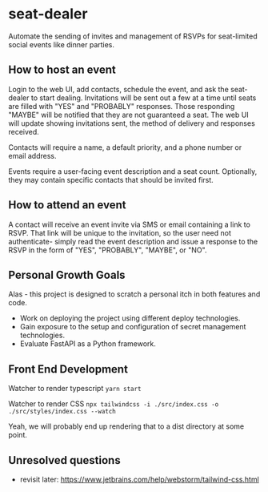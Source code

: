 # seat-dealer
Automate the sending of invites and management of RSVPs for seat-limited social events like dinner parties.

## How to host an event
Login to the web UI, add contacts, schedule the event, and ask the seat-dealer to start dealing. Invitations will be sent out a few at a time until seats are filled with "YES" and "PROBABLY" responses. Those responding "MAYBE" will be notified that they are not guaranteed a seat. The web UI will update showing invitations sent, the method of delivery and responses received.

Contacts will require a name, a default priority, and a phone number or email address.

Events require a user-facing event description and a seat count. Optionally, they may contain specific contacts that should be invited first.

## How to attend an event
A contact will receive an event invite via SMS or email containing a link to RSVP. That link will be unique to the invitation, so the user need not authenticate- simply read the event description and issue a response to the RSVP in the form of "YES", "PROBABLY", "MAYBE", or "NO".

## Personal Growth Goals
Alas - this project is designed to scratch a personal itch in both features and code.

- Work on deploying the project using different deploy technologies.
- Gain exposure to the setup and configuration of secret management technologies.
- Evaluate FastAPI as a Python framework.


## Front End Development
Watcher to render typescript
`yarn start`

Watcher to render CSS
```npx tailwindcss -i ./src/index.css -o ./src/styles/index.css --watch```

Yeah, we will probably end up rendering that to a dist directory at some point.

## Unresolved questions
- revisit later: https://www.jetbrains.com/help/webstorm/tailwind-css.html